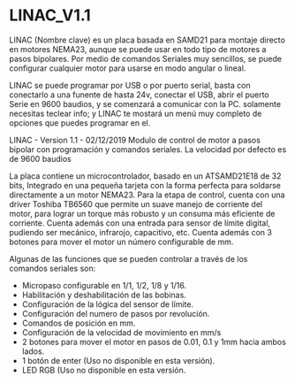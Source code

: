 # LINAC_V1.1
LINAC (Nombre clave) es un placa basada en SAMD21 para montaje directo en motores NEMA23, aunque se puede usar en todo tipo de motores a pasos bipolares. Por medio de comandos Seriales muy sencillos, se puede configurar cualquier motor para usarse en modo angular o lineal.

LINAC se puede programar por USB o por puerto serial, basta con conectarlo a una funente de hasta 24v, conectar el USB, abrir el puerto Serie en 9600 baudios, y se comenzará a comunicar con la PC. solamente necesitas teclear info; y LINAC te mostará un menú muy completo de opciones que puedes programar en el.


LINAC - Version 1.1 - 02/12/2019
Modulo de control de motor a pasos bipolar con programación y comandos seriales.
La velocidad por defecto es de 9600 baudios
 
La placa contiene un microcontrolador, basado en un ATSAMD21E18 de 32 bits, 
Integrado en una pequeña tarjeta con la forma perfecta para soldarse directamente
a un motor NEMA23. Para la etapa de control, cuenta con una driver Toshiba TB6560
que permite un suave manejo de corriente del motor, para lograr un torque más
robusto y un consuma más eficiente de corriente. Cuenta además con una entrada
para sensor de límite digital, pudiendo ser mecánico, infrarojo, capacitivo, etc.
Cuenta además con 3 botones para mover el motor un número configurable de mm.

Algunas de las funciones que se pueden controlar a través de los comandos seriales son:

* Micropaso configurable en 1/1, 1/2, 1/8 y 1/16.
* Habilitación y deshabilitación de las bobinas.
* Configuración de la lógica del sensor de límite.
* Configuración del numero de pasos por revolución.
* Comandos de posición en mm.
* Configuración de la velocidad de movimiento en mm/s
* 2 botones para mover el motor en pasos de 0.01, 0.1 y 1mm hacia ambos lados.
* 1 botón de enter (Uso no disponible en esta versión).
* LED RGB (Uso no disponible en esta versión.
